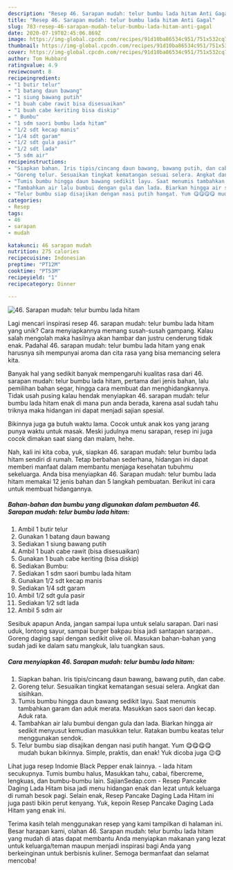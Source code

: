 ```yaml
---
description: "Resep 46. Sarapan mudah: telur bumbu lada hitam Anti Gagal"
title: "Resep 46. Sarapan mudah: telur bumbu lada hitam Anti Gagal"
slug: 783-resep-46-sarapan-mudah-telur-bumbu-lada-hitam-anti-gagal
date: 2020-07-19T02:45:06.869Z
image: https://img-global.cpcdn.com/recipes/91d10ba86534c951/751x532cq70/46-sarapan-mudah-telur-bumbu-lada-hitam-foto-resep-utama.jpg
thumbnail: https://img-global.cpcdn.com/recipes/91d10ba86534c951/751x532cq70/46-sarapan-mudah-telur-bumbu-lada-hitam-foto-resep-utama.jpg
cover: https://img-global.cpcdn.com/recipes/91d10ba86534c951/751x532cq70/46-sarapan-mudah-telur-bumbu-lada-hitam-foto-resep-utama.jpg
author: Tom Hubbard
ratingvalue: 4.9
reviewcount: 8
recipeingredient:
- "1 butir telur"
- "1 batang daun bawang"
- "1 siung bawang putih"
- "1 buah cabe rawit bisa disesuaikan"
- "1 buah cabe keriting bisa diskip"
- " Bumbu"
- "1 sdm saori bumbu lada hitam"
- "1/2 sdt kecap manis"
- "1/4 sdt garam"
- "1/2 sdt gula pasir"
- "1/2 sdt lada"
- "5 sdm air"
recipeinstructions:
- "Siapkan bahan. Iris tipis/cincang daun bawang, bawang putih, dan cabe."
- "Goreng telur. Sesuaikan tingkat kematangan sesuai selera. Angkat dan sisihkan."
- "Tumis bumbu hingga daun bawang sedikit layu. Saat menumis tambahkan garam dan aduk merata. Masukkan saos saori dan kecap. Aduk rata."
- "Tambahkan air lalu bumbui dengan gula dan lada. Biarkan hingga air sedikit menyusut kemudian masukkan telur. Ratakan bumbu keatas telur menggunakan sendok."
- "Telur bumbu siap disajikan dengan nasi putih hangat. Yum 😋😋😋😋 mudah bukan bikinnya. Simple, praktis, dan enak! Yuk dicoba juga 😉😋"
categories:
- Resep
tags:
- 46
- sarapan
- mudah

katakunci: 46 sarapan mudah 
nutrition: 275 calories
recipecuisine: Indonesian
preptime: "PT12M"
cooktime: "PT53M"
recipeyield: "1"
recipecategory: Dinner

---
```



![46. Sarapan mudah: telur bumbu lada hitam](https://img-global.cpcdn.com/recipes/91d10ba86534c951/751x532cq70/46-sarapan-mudah-telur-bumbu-lada-hitam-foto-resep-utama.jpg)

Lagi mencari inspirasi resep 46. sarapan mudah: telur bumbu lada hitam yang unik? Cara menyiapkannya memang susah-susah gampang. Kalau salah mengolah maka hasilnya akan hambar dan justru cenderung tidak enak. Padahal 46. sarapan mudah: telur bumbu lada hitam yang enak harusnya sih mempunyai aroma dan cita rasa yang bisa memancing selera kita.

Banyak hal yang sedikit banyak mempengaruhi kualitas rasa dari 46. sarapan mudah: telur bumbu lada hitam, pertama dari jenis bahan, lalu pemilihan bahan segar, hingga cara membuat dan menghidangkannya. Tidak usah pusing kalau hendak menyiapkan 46. sarapan mudah: telur bumbu lada hitam enak di mana pun anda berada, karena asal sudah tahu triknya maka hidangan ini dapat menjadi sajian spesial.

Bikinnya juga ga butuh waktu lama. Cocok untuk anak kos yang jarang punya waktu untuk masak. Meski judulnya menu sarapan, resep ini juga cocok dimakan saat siang dan malam, hehe.


Nah, kali ini kita coba, yuk, siapkan 46. sarapan mudah: telur bumbu lada hitam sendiri di rumah. Tetap berbahan sederhana, hidangan ini dapat memberi manfaat dalam membantu menjaga kesehatan tubuhmu sekeluarga. Anda bisa menyiapkan 46. Sarapan mudah: telur bumbu lada hitam memakai 12 jenis bahan dan 5 langkah pembuatan. Berikut ini cara untuk membuat hidangannya.

<!--inarticleads1-->

##### Bahan-bahan dan bumbu yang digunakan dalam pembuatan 46. Sarapan mudah: telur bumbu lada hitam:

1. Ambil 1 butir telur
1. Gunakan 1 batang daun bawang
1. Sediakan 1 siung bawang putih
1. Ambil 1 buah cabe rawit (bisa disesuaikan)
1. Gunakan 1 buah cabe keriting (bisa diskip)
1. Sediakan  Bumbu:
1. Sediakan 1 sdm saori bumbu lada hitam
1. Gunakan 1/2 sdt kecap manis
1. Sediakan 1/4 sdt garam
1. Ambil 1/2 sdt gula pasir
1. Sediakan 1/2 sdt lada
1. Ambil 5 sdm air


Sesibuk apapun Anda, jangan sampai lupa untuk selalu sarapan. Dari nasi uduk, lontong sayur, sampai burger bakpau bisa jadi santapan sarapan.. Goreng daging sapi dengan sedikit olive oil. Masukan bahan-bahan yang sudah jadi ke dalam satu mangkuk, lalu tuangkan saus. 

<!--inarticleads2-->

##### Cara menyiapkan 46. Sarapan mudah: telur bumbu lada hitam:

1. Siapkan bahan. Iris tipis/cincang daun bawang, bawang putih, dan cabe.
1. Goreng telur. Sesuaikan tingkat kematangan sesuai selera. Angkat dan sisihkan.
1. Tumis bumbu hingga daun bawang sedikit layu. Saat menumis tambahkan garam dan aduk merata. Masukkan saos saori dan kecap. Aduk rata.
1. Tambahkan air lalu bumbui dengan gula dan lada. Biarkan hingga air sedikit menyusut kemudian masukkan telur. Ratakan bumbu keatas telur menggunakan sendok.
1. Telur bumbu siap disajikan dengan nasi putih hangat. Yum 😋😋😋😋 mudah bukan bikinnya. Simple, praktis, dan enak! Yuk dicoba juga 😉😋


Lihat juga resep Indomie Black Pepper enak lainnya. - lada hitam secukupnya. Tumis bumbu halus, Masukkan tahu, cabai, fibercreme, lengkuas, dan bumbu-bumbu lain. SajianSedap.com - Resep Pancake Daging Lada Hitam bisa jadi menu hidangan enak dan lezat untuk keluarga di rumah besok pagi. Selain enak, Resep Pancake Daging Lada Hitam ini juga pasti bikin perut kenyang. Yuk, kepoin Resep Pancake Daging Lada Hitam yang enak ini. 

Terima kasih telah menggunakan resep yang kami tampilkan di halaman ini. Besar harapan kami, olahan 46. Sarapan mudah: telur bumbu lada hitam yang mudah di atas dapat membantu Anda menyiapkan makanan yang lezat untuk keluarga/teman maupun menjadi inspirasi bagi Anda yang berkeinginan untuk berbisnis kuliner. Semoga bermanfaat dan selamat mencoba!
